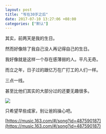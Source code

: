 ```yaml
---
layout: post
title: "写在30岁之后"
date: 2017-07-10 13:27:06 +08:00
categories: ["默认"]
---
```


其实，前两天是我的生日。

然而好像除了我自己没人再记得自己的生日。

我好像就是这样一个存在感薄弱的人。平凡无奇。

而立之年，日子过的跟亿万在广打工的人们一样。

三点一线。

甚至比他们其实的大部分过的还要无趣很多。

![](https://www.imsun.org/usr/uploads/2017/07/2e776c3c09b806022d73ff5c58f08eb0-300x188.jpg)

只希望早些成家，别让爸妈操心吧。

[https://music.163.com/#/song?id=487590187](https://music.163.com/#/song?id=487590187)